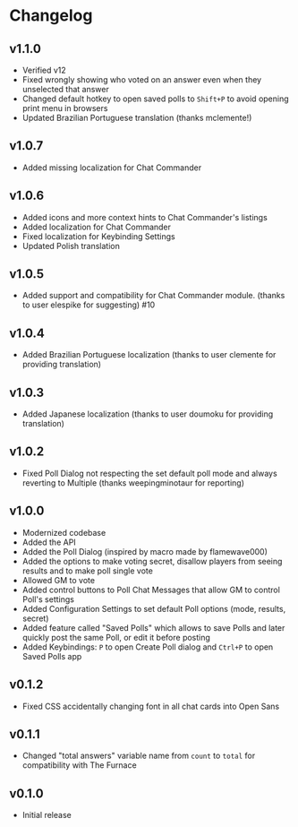 # Changelog

## v1.1.0
* Verified v12
* Fixed wrongly showing who voted on an answer even when they unselected that answer
* Changed default hotkey to open saved polls to `Shift+P` to avoid opening print menu in browsers
* Updated Brazilian Portuguese translation (thanks mclemente!)

## v1.0.7
* Added missing localization for Chat Commander

## v1.0.6
* Added icons and more context hints to Chat Commander's listings
* Added localization for Chat Commander
* Fixed localization for Keybinding Settings
* Updated Polish translation

## v1.0.5
* Added support and compatibility for Chat Commander module. (thanks to user elespike for suggesting) #10

## v1.0.4
* Added Brazilian Portuguese localization (thanks to user clemente for providing translation)

## v1.0.3 
* Added Japanese localization (thanks to user doumoku for providing translation)

## v1.0.2
* Fixed Poll Dialog not respecting the set default poll mode and always reverting to Multiple (thanks weepingminotaur for reporting)

## v1.0.0
* Modernized codebase
* Added the API
* Added the Poll Dialog (inspired by macro made by flamewave000)
* Added the options to make voting secret, disallow players from seeing results and to make poll single vote
* Allowed GM to vote
* Added control buttons to Poll Chat Messages that allow GM to control Poll's settings
* Added Configuration Settings to set default Poll options (mode, results, secret)
* Added feature called "Saved Polls" which allows to save Polls and later quickly post the same Poll, or edit it before posting
* Added Keybindings: `P` to open Create Poll dialog and `Ctrl+P` to open Saved Polls app

## v0.1.2
* Fixed CSS accidentally changing font in all chat cards into Open Sans

## v0.1.1
* Changed "total answers" variable name from `count` to `total` for compatibility with The Furnace

## v0.1.0
* Initial release
